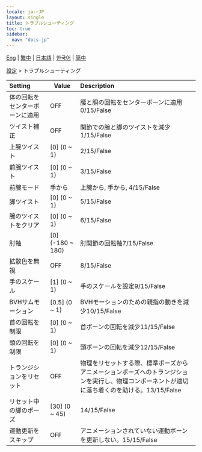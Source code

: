 ```yaml
---
locale: ja-rJP
layout: single
title: トラブルシューティング
toc: true
sidebar:
  nav: "docs-jp"
---
```

[Eng](/dancexr/menu/2025.4/actor/troubleshooting) | [繁中](/tw/dancexr/menu/2025.4/actor/troubleshooting) | [日本語](/jp/dancexr/menu/2025.4/actor/troubleshooting) | [한국어](/kr/dancexr/menu/2025.4/actor/troubleshooting) | [简中](/zh/dancexr/menu/2025.4/actor/troubleshooting)

[設定](../menu#設定) > トラブルシューティング



| Setting | Value | Description |
| :--- | --- | :--- |
| 体の回転をセンターボーンに適用 | OFF | 腰と胴の回転をセンターボーンに適用0/15/False
| ツイスト補正 | OFF | 関節での腕と脚のツイストを減少1/15/False
| 上腕ツイスト | [0] (0 ~ 1) | 2/15/False
| 前腕ツイスト | [0] (0 ~ 1) | 3/15/False
| 前腕モード | 手から | 上腕から, 手から, 4/15/False
| 脚ツイスト | [0] (0 ~ 1) | 5/15/False
| 腕のツイストをクリア | [0] (0 ~ 1) | 6/15/False
| 肘軸 | [0] (-180 ~ 180) | 肘関節の回転軸7/15/False
| 拡散色を無視 | OFF | 8/15/False
| 手のスケール | [1] (0 ~ 1) | 手のスケールを設定9/15/False
| BVHサムモーション | [0.5] (0 ~ 1) | BVHモーションのための親指の動きを減少10/15/False
| 首の回転を制限 | [0] (0 ~ 1) | 首ボーンの回転を減少11/15/False
| 頭の回転を制限 | [0] (0 ~ 1) | 頭ボーンの回転を減少12/15/False
| トランジションをリセット | OFF | 物理をリセットする際、標準ポーズからアニメーションポーズへのトランジションを実行し、物理コンポーネントが適切に落ち着くのを助ける。13/15/False
| リセット中の脚のポーズ | [30] (0 ~ 45) | 14/15/False
| 運動更新をスキップ | OFF | アニメーションされていない運動ボーンを更新しない。15/15/False
